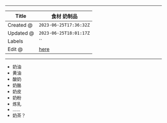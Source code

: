 -----

| Title     | 食材 奶制品                                            |
| --------- | ------------------------------------------------- |
| Created @ | `2023-06-25T17:36:32Z`                            |
| Updated @ | `2023-06-25T18:01:17Z`                            |
| Labels    | \`\`                                              |
| Edit @    | [here](https://github.com/junxnone/shi/issues/62) |

-----

  - 奶油
  - 黄油
  - 酸奶
  - 奶酪
  - 奶皮
  - 奶粉
  - 炼乳
  - ......
  - 奶茶？
